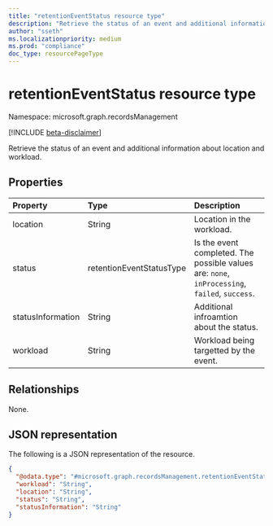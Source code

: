 ```yaml
---
title: "retentionEventStatus resource type"
description: "Retrieve the status of an event and additional information about location and workload"
author: "sseth"
ms.localizationpriority: medium
ms.prod: "compliance"
doc_type: resourcePageType
---
```


# retentionEventStatus resource type

Namespace: microsoft.graph.recordsManagement

[!INCLUDE [beta-disclaimer](../../includes/beta-disclaimer.md)]

Retrieve the status of an event and additional information about location and workload.

## Properties
|Property|Type|Description|
|:---|:---|:---|
|location|String|Location in the workload.|
|status|retentionEventStatusType|Is the event completed. The possible values are: `none`, `inProcessing`, `failed`, `success`.|
|statusInformation|String|Additional infroamtion about the status.|
|workload|String|Workload being targetted by the event.|

## Relationships
None.

## JSON representation
The following is a JSON representation of the resource.
<!-- {
  "blockType": "resource",
  "@odata.type": "microsoft.graph.recordsManagement.retentionEventStatus"
}
-->
``` json
{
  "@odata.type": "#microsoft.graph.recordsManagement.retentionEventStatus",
  "workload": "String",
  "location": "String",
  "status": "String",
  "statusInformation": "String"
}
```

